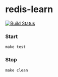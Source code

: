 # redis-learn

[![Build Status](https://travis-ci.org/iMega/redis-learn.svg?branch=master)](https://travis-ci.org/iMega/redis-learn)

### Start

```
make test
```


### Stop

```
make clean
```
